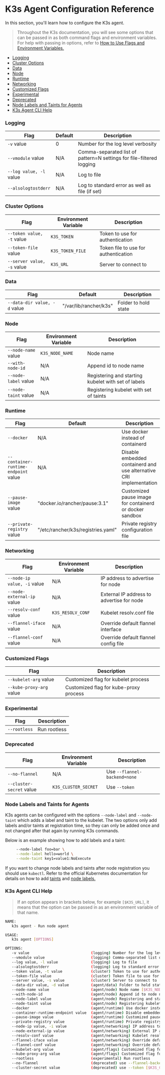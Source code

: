 
# K3s Agent Configuration Reference

In this section, you'll learn how to configure the K3s agent.

> Throughout the K3s documentation, you will see some options that can be passed in as both command flags and environment variables. For help with passing in options, refer to [How to Use Flags and Environment Variables.](how_to_flags.md)

- [Logging](#logging)
- [Cluster Options](#cluster-options)
- [Data](#data)
- [Node](#node)
- [Runtime](#runtime)
- [Networking](#networking)
- [Customized Flags](#customized-flags)
- [Experimental](#experimental)
- [Deprecated](#deprecated)
- [Node Labels and Taints for Agents](#node-labels-and-taints-for-agents)
- [K3s Agent CLI Help](#k3s-agent-cli-help)

### Logging

| Flag | Default | Description |
|------|---------|-------------|
|   `-v` value    |     0         | Number for the log level verbosity        |
|   `--vmodule` value   | N/A        | Comma-separated list of pattern=N settings for file-filtered logging        |
|   `--log value, -l` value  |  N/A    | Log to file   |
|   `--alsologtostderr`  | N/A        | Log to standard error as well as file (if set)     | 

### Cluster Options
| Flag | Environment Variable | Description |
|------|----------------------|-------------|
|   `--token value, -t` value  | `K3S_TOKEN`    | Token to use for authentication    |
|   `--token-file` value   |  `K3S_TOKEN_FILE`     | Token file to use for authentication       |
|   `--server value, -s` value  | `K3S_URL`    | Server to connect to     |


### Data
| Flag | Default | Description |
|------|---------|-------------|
|   `--data-dir value, -d` value  | "/var/lib/rancher/k3s"    |  Folder to hold state |

### Node
| Flag | Environment Variable | Description |
|------|----------------------|-------------|
|   `--node-name` value |  `K3S_NODE_NAME`      |  Node name       |
|   `--with-node-id`    |  N/A         | Append id to node name      |
|   `--node-label` value |    N/A        |  Registering and starting kubelet with set of labels   |
|   `--node-taint` value |      N/A     | Registering kubelet with set of taints    |

### Runtime
| Flag | Default | Description |
|------|---------|-------------|
|   `--docker` |      N/A        |      Use docker instead of containerd       |
|   `--container-runtime-endpoint` value | N/A   |  Disable embedded containerd and use alternative CRI implementation |
|   `--pause-image` value | "docker.io/rancher/pause:3.1"     |  Customized pause image for containerd or docker sandbox       | (agent/runtime)  (default: )
|   `--private-registry` value | "/etc/rancher/k3s/registries.yaml"    |   Private registry configuration file   |

### Networking
| Flag | Environment Variable | Description |
|------|----------------------|-------------|
|   `--node-ip value, -i` value | N/A   |   IP address to advertise for node  |
|   `--node-external-ip` value |  N/A   | External IP address to advertise for node      |
|   `--resolv-conf` value |   `K3S_RESOLV_CONF`    |  Kubelet resolv.conf file      | 
|   `--flannel-iface` value |    N/A   | Override default flannel interface      |
|   `--flannel-conf` value |    N/A     |  Override default flannel config file |

### Customized Flags
| Flag |  Description |
|------|--------------|
|   `--kubelet-arg` value |   Customized flag for kubelet process      | 
|   `--kube-proxy-arg` value |   Customized flag for kube-proxy process    |

### Experimental
| Flag |  Description |
|------|--------------|
|   `--rootless`  |     Run rootless           |

### Deprecated
| Flag | Environment Variable | Description |
|------|----------------------|-------------|
|   `--no-flannel`   |   N/A       |   Use `--flannel-backend=none`       | 
|   `--cluster-secret` value  |   `K3S_CLUSTER_SECRET`     |    Use `--token` |

### Node Labels and Taints for Agents

K3s agents can be configured with the options `--node-label` and `--node-taint` which adds a label and taint to the kubelet. The two options only add labels and/or taints at registration time, so they can only be added once and not changed after that again by running K3s commands.

Below is an example showing how to add labels and a taint:
```bash
     --node-label foo=bar \
     --node-label hello=world \
     --node-taint key1=value1:NoExecute
```

If you want to change node labels and taints after node registration you should use `kubectl`. Refer to the official Kubernetes documentation for details on how to add [taints](https://kubernetes.io/docs/concepts/configuration/taint-and-toleration/) and [node labels.](https://kubernetes.io/docs/tasks/configure-pod-container/assign-pods-nodes/#add-a-label-to-a-node)

### K3s Agent CLI Help

> If an option appears in brackets below, for example `[$K3S_URL]`, it means that the option can be passed in as an environment variable of that name.

```bash
NAME:
   k3s agent - Run node agent

USAGE:
   k3s agent [OPTIONS]

OPTIONS:
   -v value                            (logging) Number for the log level verbosity (default: 0)
   --vmodule value                     (logging) Comma-separated list of pattern=N settings for file-filtered logging
   --log value, -l value               (logging) Log to file
   --alsologtostderr                   (logging) Log to standard error as well as file (if set)
   --token value, -t value             (cluster) Token to use for authentication [$K3S_TOKEN]
   --token-file value                  (cluster) Token file to use for authentication [$K3S_TOKEN_FILE]
   --server value, -s value            (cluster) Server to connect to [$K3S_URL]
   --data-dir value, -d value          (agent/data) Folder to hold state (default: "/var/lib/rancher/k3s")
   --node-name value                   (agent/node) Node name [$K3S_NODE_NAME]
   --with-node-id                      (agent/node) Append id to node name
   --node-label value                  (agent/node) Registering and starting kubelet with set of labels
   --node-taint value                  (agent/node) Registering kubelet with set of taints
   --docker                            (agent/runtime) Use docker instead of containerd
   --container-runtime-endpoint value  (agent/runtime) Disable embedded containerd and use alternative CRI implementation
   --pause-image value                 (agent/runtime) Customized pause image for containerd or docker sandbox (default: "docker.io/rancher/pause:3.1")
   --private-registry value            (agent/runtime) Private registry configuration file (default: "/etc/rancher/k3s/registries.yaml")
   --node-ip value, -i value           (agent/networking) IP address to advertise for node
   --node-external-ip value            (agent/networking) External IP address to advertise for node
   --resolv-conf value                 (agent/networking) Kubelet resolv.conf file [$K3S_RESOLV_CONF]
   --flannel-iface value               (agent/networking) Override default flannel interface
   --flannel-conf value                (agent/networking) Override default flannel config file
   --kubelet-arg value                 (agent/flags) Customized flag for kubelet process
   --kube-proxy-arg value              (agent/flags) Customized flag for kube-proxy process
   --rootless                          (experimental) Run rootless
   --no-flannel                        (deprecated) use --flannel-backend=none
   --cluster-secret value              (deprecated) use --token [$K3S_CLUSTER_SECRET]
```
